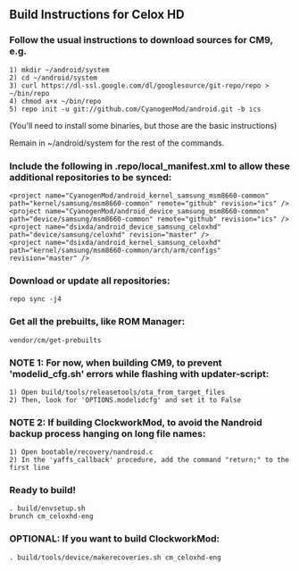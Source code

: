 ## Build Instructions for Celox HD


### Follow the usual instructions to download sources for CM9, e.g.
```
1) mkdir ~/android/system
2) cd ~/android/system
3) curl https://dl-ssl.google.com/dl/googlesource/git-repo/repo > ~/bin/repo
4) chmod a+x ~/bin/repo
5) repo init -u git://github.com/CyanogenMod/android.git -b ics
```
(You'll need to install some binaries, but those are the basic instructions)

Remain in ~/android/system for the rest of the commands.

### Include the following in .repo/local_manifest.xml to allow these additional repositories to be synced:
```
<project name="CyanogenMod/android_kernel_samsung_msm8660-common" path="kernel/samsung/msm8660-common" remote="github" revision="ics" />
<project name="CyanogenMod/android_device_samsung_msm8660-common" path="device/samsung/msm8660-common" remote="github" revision="ics" />
<project name="dsixda/android_device_samsung_celoxhd" path="device/samsung/celoxhd" revision="master" />
<project name="dsixda/android_kernel_samsung_celoxhd" path="kernel/samsung/msm8660-common/arch/arm/configs" revision="master" />
```

### Download or update all repositories:
```
repo sync -j4
```

### Get all the prebuilts, like ROM Manager:
```
vendor/cm/get-prebuilts
```

### NOTE 1: For now, when building CM9, to prevent 'modelid_cfg.sh' errors while flashing with updater-script:
```
1) Open build/tools/releasetools/ota_from_target_files
2) Then, look for 'OPTIONS.modelidcfg' and set it to False  
```

### NOTE 2: If building ClockworkMod, to avoid the Nandroid backup process hanging on long file names:
```
1) Open bootable/recovery/nandroid.c 
2) In the 'yaffs_callback' procedure, add the command "return;" to the first line
```

### Ready to build!
```
. build/envsetup.sh
brunch cm_celoxhd-eng
```

### OPTIONAL: If you want to build ClockworkMod:
```
. build/tools/device/makerecoveries.sh cm_celoxhd-eng 
```

